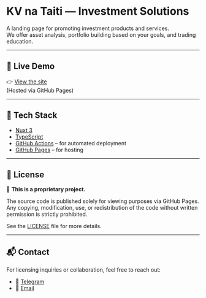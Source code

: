 # KV na Taiti — Investment Solutions

A landing page for promoting investment products and services.  
We offer asset analysis, portfolio building based on your goals, and trading education.

---

## 🔗 Live Demo

👉 [View the site](https://beardm4n.github.io/kv_na_taiti/)  
(Hosted via GitHub Pages)

---

## 🧰 Tech Stack

- [Nuxt 3](https://nuxt.com)
- [TypeScript](https://www.typescriptlang.org/)
- [GitHub Actions](https://docs.github.com/en/actions) – for automated deployment
- [GitHub Pages](https://pages.github.com/) – for hosting

---

## 🚫 License

📛 **This is a proprietary project.**

The source code is published solely for viewing purposes via GitHub Pages.  
Any copying, modification, use, or redistribution of the code without written permission is strictly prohibited.

See the [LICENSE](./LICENSE) file for more details.

---

## 📬 Contact

For licensing inquiries or collaboration, feel free to reach out:

- 💬 [Telegram](https://t.me/beardm4n)
- 📧 [Email](mailto:dmitriykorovko@gmail.com)
